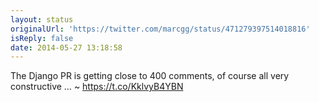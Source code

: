 ```yaml
---
layout: status
originalUrl: 'https://twitter.com/marcgg/status/471279397514018816'
isReply: false
date: 2014-05-27 13:18:58
---
```


The Django PR is getting close to 400 comments, of course all very constructive … ~ https://t.co/KklvyB4YBN
